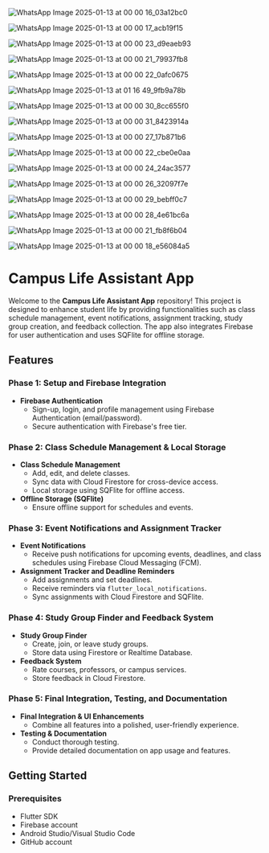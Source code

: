 ![WhatsApp Image 2025-01-13 at 00 00 16_03a12bc0](https://github.com/user-attachments/assets/4ddcabaa-ae13-4e13-a5f5-acc70c2af588)

![WhatsApp Image 2025-01-13 at 00 00 17_acb19f15](https://github.com/user-attachments/assets/cff0f3b5-760e-426a-b5e1-77e9d1617122)

![WhatsApp Image 2025-01-13 at 00 00 23_d9eaeb93](https://github.com/user-attachments/assets/2e106b5f-92d6-408d-a605-cc20fc2172d0)

![WhatsApp Image 2025-01-13 at 00 00 21_79937fb8](https://github.com/user-attachments/assets/846708e4-b279-4f7e-a124-4e671620fbf1)

![WhatsApp Image 2025-01-13 at 00 00 22_0afc0675](https://github.com/user-attachments/assets/03e70bc5-988c-4604-a47b-d67c3fc23635)

![WhatsApp Image 2025-01-13 at 01 16 49_9fb9a78b](https://github.com/user-attachments/assets/acd7f36b-8bc6-4215-a489-166fc82d9736)

![WhatsApp Image 2025-01-13 at 00 00 30_8cc655f0](https://github.com/user-attachments/assets/a51c8264-8561-4b9e-9c8b-9b89e297f229)

![WhatsApp Image 2025-01-13 at 00 00 31_8423914a](https://github.com/user-attachments/assets/7369b8b4-4d00-4ed0-8e63-dc8a6e6e7e65)

![WhatsApp Image 2025-01-13 at 00 00 27_17b871b6](https://github.com/user-attachments/assets/dbe529ee-0165-4f26-9a87-8d2f4ce9e0f4)

![WhatsApp Image 2025-01-13 at 00 00 22_cbe0e0aa](https://github.com/user-attachments/assets/aa21af2c-582f-49a0-96d5-ee120f1ee2a5)

![WhatsApp Image 2025-01-13 at 00 00 24_24ac3577](https://github.com/user-attachments/assets/fb06cfc4-3096-4e59-8370-a3e31193ec2b)

![WhatsApp Image 2025-01-13 at 00 00 26_32097f7e](https://github.com/user-attachments/assets/2786f0ad-487f-4719-af79-1d5caa18a1a4)

![WhatsApp Image 2025-01-13 at 00 00 29_bebff0c7](https://github.com/user-attachments/assets/bafd5f3b-cd43-480f-9524-dc9c534d6bfe)

![WhatsApp Image 2025-01-13 at 00 00 28_4e61bc6a](https://github.com/user-attachments/assets/780d855d-80d7-456c-9637-41b3c077624c)

![WhatsApp Image 2025-01-13 at 00 00 21_fb8f6b04](https://github.com/user-attachments/assets/cf8e512f-d694-437d-9a8e-9246bce2aa16)

![WhatsApp Image 2025-01-13 at 00 00 18_e56084a5](https://github.com/user-attachments/assets/56a61459-9955-488a-9c3a-4e6bfd6d6359)


# Campus Life Assistant App

Welcome to the **Campus Life Assistant App** repository! This project is designed to enhance student life by providing functionalities such as class schedule management, event notifications, assignment tracking, study group creation, and feedback collection. The app also integrates Firebase for user authentication and uses SQFlite for offline storage.

## Features

### Phase 1: Setup and Firebase Integration
- **Firebase Authentication**
  - Sign-up, login, and profile management using Firebase Authentication (email/password).
  - Secure authentication with Firebase's free tier.

### Phase 2: Class Schedule Management & Local Storage
- **Class Schedule Management**
  - Add, edit, and delete classes.
  - Sync data with Cloud Firestore for cross-device access.
  - Local storage using SQFlite for offline access.
- **Offline Storage (SQFlite)**
  - Ensure offline support for schedules and events.

### Phase 3: Event Notifications and Assignment Tracker
- **Event Notifications**
  - Receive push notifications for upcoming events, deadlines, and class schedules using Firebase Cloud Messaging (FCM).
- **Assignment Tracker and Deadline Reminders**
  - Add assignments and set deadlines.
  - Receive reminders via `flutter_local_notifications`.
  - Sync assignments with Cloud Firestore and SQFlite.

### Phase 4: Study Group Finder and Feedback System
- **Study Group Finder**
  - Create, join, or leave study groups.
  - Store data using Firestore or Realtime Database.
- **Feedback System**
  - Rate courses, professors, or campus services.
  - Store feedback in Cloud Firestore.

### Phase 5: Final Integration, Testing, and Documentation
- **Final Integration & UI Enhancements**
  - Combine all features into a polished, user-friendly experience.
- **Testing & Documentation**
  - Conduct thorough testing.
  - Provide detailed documentation on app usage and features.

## Getting Started

### Prerequisites
- Flutter SDK
- Firebase account
- Android Studio/Visual Studio Code
- GitHub account




